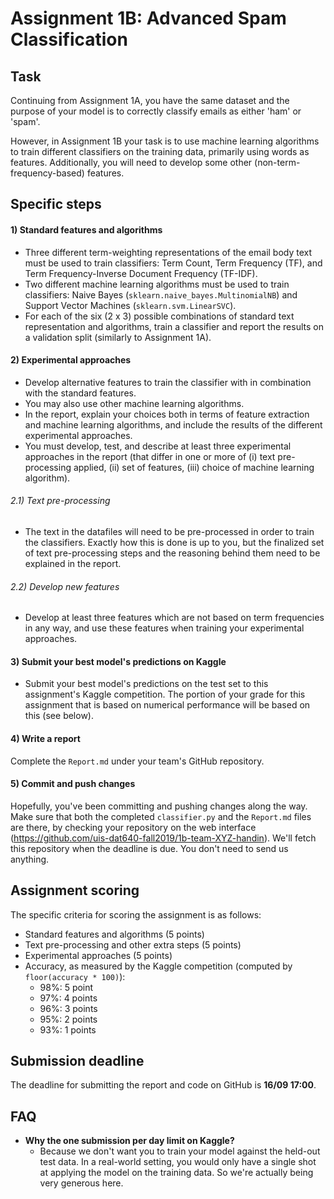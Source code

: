 # Assignment 1B: Advanced Spam Classification

## Task

Continuing from Assignment 1A, you have the same dataset and the purpose of your model is to correctly classify emails as either 'ham' or 'spam'.

However, in Assignment 1B your task is to use machine learning algorithms to train different classifiers on the training data, primarily using words as features.
Additionally, you will need to develop some other (non-term-frequency-based) features.

## Specific steps

#### 1) Standard features and algorithms

  * Three different term-weighting representations of the email body text must be used to train classifiers:  Term Count, Term Frequency (TF), and Term Frequency-Inverse Document Frequency (TF-IDF).
  * Two different machine learning algorithms must be used to train classifiers: Naive Bayes (`sklearn.naive_bayes.MultinomialNB`) and Support Vector Machines (`sklearn.svm.LinearSVC`).
  * For each of the six (2 x 3) possible combinations of standard text representation and algorithms, train a classifier and report the results on a validation split (similarly to Assignment 1A).

#### 2) Experimental approaches

  * Develop alternative features to train the classifier with in combination with the standard features.
  * You may also use other machine learning algorithms.
  * In the report, explain your choices both in terms of feature extraction and machine learning algorithms, and include the results of the different experimental approaches.
  * You must develop, test, and describe at least three experimental approaches in the report (that differ in one or more of (i) text pre-processing applied, (ii) set of features, (iii) choice of machine learning algorithm).

###### 2.1) Text pre-processing

  * The text in the datafiles will need to be pre-processed in order to train the classifiers. Exactly how this is done is up to you, but the finalized set of text pre-processing steps and the reasoning behind them need to be explained in the report.

###### 2.2) Develop new features

  * Develop at least three features which are not based on term frequencies in any way, and use these features when training your experimental approaches.  

#### 3) Submit your best model's predictions on Kaggle

  * Submit your best model's predictions on the test set to this assignment's Kaggle competition. The portion of your grade for this assignment that is based on numerical performance will be based on this (see below).

#### 4) Write a report

Complete the `Report.md` under your team's GitHub repository.

#### 5) Commit and push changes

Hopefully, you've been committing and pushing changes along the way. Make sure that both the completed `classifier.py` and the `Report.md` files are there, by checking your repository on the web interface (https://github.com/uis-dat640-fall2019/1b-team-XYZ-handin). We'll fetch this repository when the deadline is due. You don't need to send us anything.

## Assignment scoring

The specific criteria for scoring the assignment is as follows:

  * Standard features and algorithms (5 points)
  * Text pre-processing and other extra steps (5 points)
  * Experimental approaches (5 points)
  * Accuracy, as measured by the Kaggle competition (computed by `floor(accuracy * 100)`):
      * 98%: 5 point
      * 97%: 4 points
      * 96%: 3 points
      * 95%: 2 points
      * 93%: 1 points

## Submission deadline

The deadline for submitting the report and code on GitHub is **16/09 17:00**.


## FAQ

  * **Why the one submission per day limit on Kaggle?**
    - Because we don't want you to train your model against the held-out test data. In a real-world setting, you would only have a single shot at applying the model on the training data. So we're actually being very generous here.
